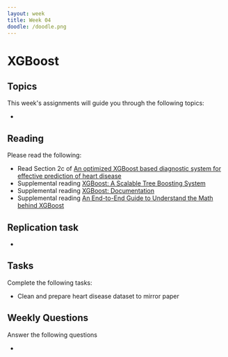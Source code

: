 ```yaml
---
layout: week
title: Week 04
doodle: /doodle.png
---
```


# XGBoost
## Topics

This week's assignments will guide you through the following topics:

* 

## Reading

Please read the following:

* Read Section 2c of [An optimized XGBoost based diagnostic system for effective prediction of heart disease](https://www.sciencedirect.com/science/article/pii/S1319157820304936)
* Supplemental reading [XGBoost: A Scalable Tree Boosting System](https://arxiv.org/abs/1603.02754)
* Supplemental reading [XGBoost: Documentation](https://xgboost.readthedocs.io/en/latest/)
* Supplemental reading [An End-to-End Guide to Understand the Math behind XGBoost](https://www.analyticsvidhya.com/blog/2018/09/an-end-to-end-guide-to-understand-the-math-behind-xgboost/)

## Replication task

* 

## Tasks

Complete the following tasks:

* Clean and prepare heart disease dataset to mirror paper


## Weekly Questions

Answer the following questions

* 

